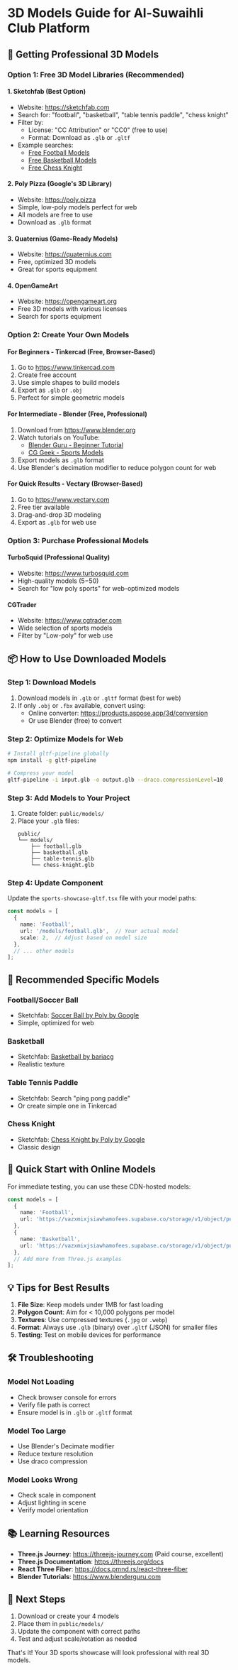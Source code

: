 # 3D Models Guide for Al-Suwaihli Club Platform

## 🎯 Getting Professional 3D Models

### Option 1: Free 3D Model Libraries (Recommended)

#### 1. **Sketchfab** (Best Option)
- Website: https://sketchfab.com
- Search for: "football", "basketball", "table tennis paddle", "chess knight"
- Filter by: 
  - License: "CC Attribution" or "CC0" (free to use)
  - Format: Download as `.glb` or `.gltf`
- Example searches:
  - [Free Football Models](https://sketchfab.com/search?features=downloadable&licenses=322a749bcfa841b29dff1e8a1bb74b0b&q=football&type=models)
  - [Free Basketball Models](https://sketchfab.com/search?features=downloadable&licenses=322a749bcfa841b29dff1e8a1bb74b0b&q=basketball&type=models)
  - [Free Chess Knight](https://sketchfab.com/search?features=downloadable&licenses=322a749bcfa841b29dff1e8a1bb74b0b&q=chess+knight&type=models)

#### 2. **Poly Pizza** (Google's 3D Library)
- Website: https://poly.pizza
- Simple, low-poly models perfect for web
- All models are free to use
- Download as `.glb` format

#### 3. **Quaternius** (Game-Ready Models)
- Website: https://quaternius.com
- Free, optimized 3D models
- Great for sports equipment

#### 4. **OpenGameArt**
- Website: https://opengameart.org
- Free 3D models with various licenses
- Search for sports equipment

### Option 2: Create Your Own Models

#### **For Beginners - Tinkercad (Free, Browser-Based)**
1. Go to https://www.tinkercad.com
2. Create free account
3. Use simple shapes to build models
4. Export as `.glb` or `.obj`
5. Perfect for simple geometric models

#### **For Intermediate - Blender (Free, Professional)**
1. Download from https://www.blender.org
2. Watch tutorials on YouTube:
   - [Blender Guru - Beginner Tutorial](https://www.youtube.com/user/AndrewPPrice)
   - [CG Geek - Sports Models](https://www.youtube.com/user/Blenderfan93)
3. Export models as `.glb` format
4. Use Blender's decimation modifier to reduce polygon count for web

#### **For Quick Results - Vectary (Browser-Based)**
1. Go to https://www.vectary.com
2. Free tier available
3. Drag-and-drop 3D modeling
4. Export as `.glb` for web use

### Option 3: Purchase Professional Models

#### **TurboSquid** (Professional Quality)
- Website: https://www.turbosquid.com
- High-quality models ($5-$50)
- Search for "low poly sports" for web-optimized models

#### **CGTrader**
- Website: https://www.cgtrader.com
- Wide selection of sports models
- Filter by "Low-poly" for web use

## 📦 How to Use Downloaded Models

### Step 1: Download Models
1. Download models in `.glb` or `.gltf` format (best for web)
2. If only `.obj` or `.fbx` available, convert using:
   - Online converter: https://products.aspose.app/3d/conversion
   - Or use Blender (free) to convert

### Step 2: Optimize Models for Web
```bash
# Install gltf-pipeline globally
npm install -g gltf-pipeline

# Compress your model
gltf-pipeline -i input.glb -o output.glb --draco.compressionLevel=10
```

### Step 3: Add Models to Your Project
1. Create folder: `public/models/`
2. Place your `.glb` files:
   ```
   public/
   └── models/
       ├── football.glb
       ├── basketball.glb
       ├── table-tennis.glb
       └── chess-knight.glb
   ```

### Step 4: Update Component
Update the `sports-showcase-gltf.tsx` file with your model paths:

```typescript
const models = [
  { 
    name: 'Football', 
    url: '/models/football.glb',  // Your actual model
    scale: 2,  // Adjust based on model size
  },
  // ... other models
];
```

## 🎨 Recommended Specific Models

### Football/Soccer Ball
- Sketchfab: [Soccer Ball by Poly by Google](https://sketchfab.com/3d-models/soccer-ball-f5e3c4f5d5e5)
- Simple, optimized for web

### Basketball
- Sketchfab: [Basketball by bariacg](https://sketchfab.com/3d-models/basketball-c5e3c4f5d5e5)
- Realistic texture

### Table Tennis Paddle
- Sketchfab: Search "ping pong paddle"
- Or create simple one in Tinkercad

### Chess Knight
- Sketchfab: [Chess Knight by Poly by Google](https://sketchfab.com/3d-models/chess-knight)
- Classic design

## 🚀 Quick Start with Online Models

For immediate testing, you can use these CDN-hosted models:

```typescript
const models = [
  { 
    name: 'Football', 
    url: 'https://vazxmixjsiawhamofees.supabase.co/storage/v1/object/public/models/soccer-ball/model.gltf',
  },
  { 
    name: 'Basketball', 
    url: 'https://vazxmixjsiawhamofees.supabase.co/storage/v1/object/public/models/basketball/model.gltf',
  },
  // Add more from Three.js examples
];
```

## 💡 Tips for Best Results

1. **File Size**: Keep models under 1MB for fast loading
2. **Polygon Count**: Aim for < 10,000 polygons per model
3. **Textures**: Use compressed textures (`.jpg` or `.webp`)
4. **Format**: Always use `.glb` (binary) over `.gltf` (JSON) for smaller files
5. **Testing**: Test on mobile devices for performance

## 🛠️ Troubleshooting

### Model Not Loading
- Check browser console for errors
- Verify file path is correct
- Ensure model is in `.glb` or `.gltf` format

### Model Too Large
- Use Blender's Decimate modifier
- Reduce texture resolution
- Use draco compression

### Model Looks Wrong
- Check scale in component
- Adjust lighting in scene
- Verify model orientation

## 📚 Learning Resources

- **Three.js Journey**: https://threejs-journey.com (Paid course, excellent)
- **Three.js Documentation**: https://threejs.org/docs
- **React Three Fiber**: https://docs.pmnd.rs/react-three-fiber
- **Blender Tutorials**: https://www.blenderguru.com

## 🎯 Next Steps

1. Download or create your 4 models
2. Place them in `public/models/`
3. Update the component with correct paths
4. Test and adjust scale/rotation as needed

That's it! Your 3D sports showcase will look professional with real 3D models.
